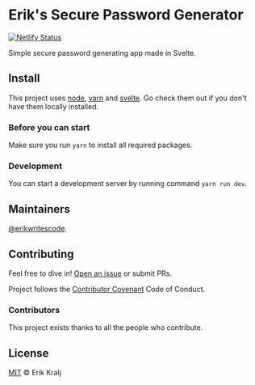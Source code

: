 # Erik's Secure Password Generator

[![Netlify Status](https://api.netlify.com/api/v1/badges/bf870528-eb8c-4499-8a4b-95c2efd52007/deploy-status)](https://app.netlify.com/sites/passgen-kralj-dev/deploys)

Simple secure password generating app made in Svelte.

## Install

This project uses [node](http://nodejs.org), [yarn](https://yarnpkg.com) and [svelte](https://svelte.dev). Go check them out if you don't have them locally installed.

### Before you can start

Make sure you run `yarn` to install all required packages.

### Development

You can start a development server by running command `yarn run dev`.

## Maintainers

[@erikwritescode](https://github.com/erikwritescode).

## Contributing

Feel free to dive in! [Open an issue](https://github.com/erikwritescode/passgen/issues/new) or submit PRs.

Project follows the [Contributor Covenant](http://contributor-covenant.org/version/1/3/0/) Code of Conduct.

### Contributors

This project exists thanks to all the people who contribute.

## License

[MIT](LICENSE) © Erik Kralj
